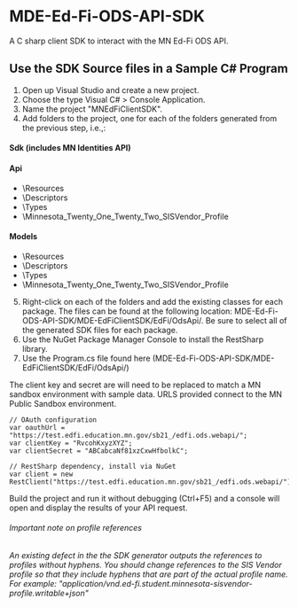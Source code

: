 # MDE-Ed-Fi-ODS-API-SDK

A C sharp client SDK to interact with the MN Ed-Fi ODS API.

## Use the SDK Source files in a Sample C# Program
1. Open up Visual Studio and create a new project. 
2. Choose the type Visual C# > Console Application. 
3. Name the project "MNEdFiClientSDK".
4. Add folders to the project, one for each of the folders generated from the previous step, i.e.,:

#### Sdk (includes MN Identities API)
#### Api
* \Resources
* \Descriptors
* \Types
* \Minnesota_Twenty_One_Twenty_Two_SISVendor_Profile
#### Models
* \Resources
* \Descriptors
* \Types
* \Minnesota_Twenty_One_Twenty_Two_SISVendor_Profile


5. Right-click on each of the folders and add the existing classes for each package. The files can be found at the following location: MDE-Ed-Fi-ODS-API-SDK/MDE-EdFiClientSDK/EdFi/OdsApi/. Be sure to select all of the generated SDK files for each package.
6. Use the NuGet Package Manager Console to install the RestSharp library. 
7. Use the Program.cs file found here (MDE-Ed-Fi-ODS-API-SDK/MDE-EdFiClientSDK/EdFi/OdsApi/) 

The client key and secret are will need to be replaced to match a MN sandbox environment with sample data.  URLS provided connect to the MN Public Sandbox environment. 

```
// OAuth configuration
var oauthUrl = "https://test.edfi.education.mn.gov/sb21_/edfi.ods.webapi/";
var clientKey = "RvcohKxyzXYZ";
var clientSecret = "ABCabcaNf81xzCxwHfbolkC";
 
// RestSharp dependency, install via NuGet
var client = new RestClient("https://test.edfi.education.mn.gov/sb21_/edfi.ods.webapi/");
```

Build the project and run it without debugging (Ctrl+F5) and a console will open and display the results of your API request.

###### Important note on profile references

_An existing defect in the the SDK generator outputs the references to profiles without hyphens.  You should change references to the SIS Vendor profile so that they include hyphens that are part of the actual profile name. For example:  "application/vnd.ed-fi.student.minnesota-sisvendor-profile.writable+json"_


